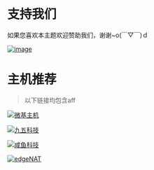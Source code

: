 # 支持我们

如果您喜欢本主题欢迎赞助我们，谢谢~o(￣▽￣)ｄ

[![image](https://cdn.jsdelivr.net/gh/Fuukei/Public_Repository@latest/vision/readme/sponsorme.png)](https://afdian.net/@mamori)

# 主机推荐

> 以下链接均包含aff

[![微基主机](https://raw.githubusercontent.com/Ukenn2112/irobeta/master/img/idcwiki.png)](https://idc.wiki/aff.php?aff=956)

[![九五科技](https://raw.githubusercontent.com/Ukenn2112/irobeta/master/img/95idc.png)](https://my.95idc.com/aff/RVKACIRC)

[![咸鱼科技](https://raw.githubusercontent.com/Ukenn2112/irobeta/master/img/xianyu.png)](https://portal.saltyfish.io/aff.php?aff=109)

[![edgeNAT](https://raw.githubusercontent.com/Ukenn2112/irobeta/master/img/edgenat.png)](https://www.edgenat.com/aff.php?aff=701)